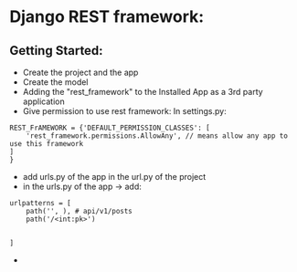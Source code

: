 # Django REST framework:

## Getting Started:
* Create the project and the app
* Create the model
* Adding the "rest_framework" to the Installed App as a 3rd party application
* Give permission to use rest framework:  In settings.py:
```
REST_FrAMEWORK = {'DEFAULT_PERMISSION_CLASSES': [
    'rest_framework.permissions.AllowAny', // means allow any app to use this framework
]
}
```
* add urls.py of the app in the url.py of the project
* in the urls.py of the app -> add:
```
urlpatterns = [
    path('', ), # api/v1/posts
    path('/<int:pk>') 


]
```
* 
